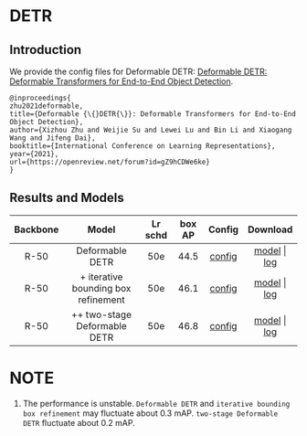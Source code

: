 # DETR

## Introduction

<!-- [ALGORITHM] -->

We provide the config files for Deformable DETR: [Deformable DETR: Deformable Transformers for End-to-End Object Detection](https://arxiv.org/abs/2010.04159).

```
@inproceedings{
zhu2021deformable,
title={Deformable {\{}DETR{\}}: Deformable Transformers for End-to-End Object Detection},
author={Xizhou Zhu and Weijie Su and Lewei Lu and Bin Li and Xiaogang Wang and Jifeng Dai},
booktitle={International Conference on Learning Representations},
year={2021},
url={https://openreview.net/forum?id=gZ9hCDWe6ke}
}
```

## Results and Models

| Backbone | Model | Lr schd  | box AP | Config | Download |
|:------:|:--------:|:--------------:|:------:|:------:|:--------:|
| R-50 | Deformable DETR  |50e  | 44.5 | [config]() | [model]() &#124; [log]() |
| R-50 | + iterative bounding box refinement  |50e  | 46.1 | [config]() | [model]() &#124; [log]() |
| R-50 | ++ two-stage Deformable DETR  |50e  | 46.8 | [config]() | [model]() &#124; [log]() |

# NOTE

1. The performance is unstable. `Deformable DETR` and `iterative bounding box refinement` may fluctuate about 0.3 mAP. `two-stage Deformable DETR` fluctuate about 0.2 mAP.
